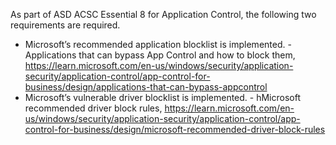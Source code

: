 
As part of ASD ACSC Essential 8 for Application Control, the following two requirements are required. 

- Microsoft’s recommended application blocklist is implemented. - Applications that can bypass App Control and how to block them,  https://learn.microsoft.com/en-us/windows/security/application-security/application-control/app-control-for-business/design/applications-that-can-bypass-appcontrol
- Microsoft’s vulnerable driver blocklist is implemented. - hMicrosoft recommended driver block rules, https://learn.microsoft.com/en-us/windows/security/application-security/application-control/app-control-for-business/design/microsoft-recommended-driver-block-rules
